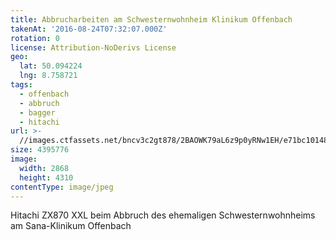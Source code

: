 ```yaml
---
title: Abbrucharbeiten am Schwesternwohnheim Klinikum Offenbach
takenAt: '2016-08-24T07:32:07.000Z'
rotation: 0
license: Attribution-NoDerivs License
geo:
  lat: 50.094224
  lng: 8.758721
tags:
  - offenbach
  - abbruch
  - bagger
  - hitachi
url: >-
  //images.ctfassets.net/bncv3c2gt878/2BAOWK79aL6z9p0yRNw1EH/e71bc10148c04c5143e26d7d43f47442/abbrucharbeiten-am-schwesternwohnheim-klinikum-offenbach_28575072914_o
size: 4395776
image:
  width: 2868
  height: 4310
contentType: image/jpeg
---
```


Hitachi ZX870 XXL beim Abbruch des ehemaligen Schwesternwohnheims am Sana-Klinikum Offenbach